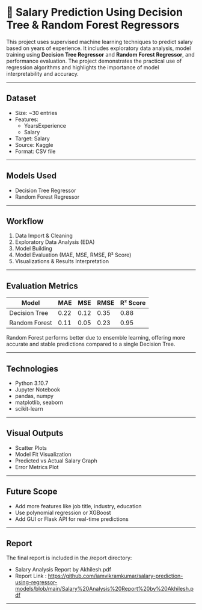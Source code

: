 # 💼 Salary Prediction Using Decision Tree & Random Forest Regressors

This project uses supervised machine learning techniques to predict salary based on years of experience. It includes exploratory data analysis, model training using **Decision Tree Regressor** and **Random Forest Regressor**, and performance evaluation. The project demonstrates the practical use of regression algorithms and highlights the importance of model interpretability and accuracy.

---

## Dataset

- Size: ~30 entries
- Features:
  - YearsExperience
  - Salary
- Target: Salary
- Source: Kaggle
- Format: CSV file

---

## Models Used

- Decision Tree Regressor
- Random Forest Regressor

---

## Workflow

1. Data Import & Cleaning
2. Exploratory Data Analysis (EDA)
3. Model Building
4. Model Evaluation (MAE, MSE, RMSE, R² Score)
5. Visualizations & Results Interpretation

---

## Evaluation Metrics

| Model              | MAE   | MSE   | RMSE  | R² Score |
|-------------------|-------|-------|-------|----------|
| Decision Tree      | 0.22  | 0.12  | 0.35  | 0.88     |
| Random Forest      | 0.11  | 0.05  | 0.23  | 0.95     |

Random Forest performs better due to ensemble learning, offering more accurate and stable predictions compared to a single Decision Tree.

---

## Technologies

- Python 3.10.7
- Jupyter Notebook
- pandas, numpy
- matplotlib, seaborn
- scikit-learn

---

## Visual Outputs

- Scatter Plots
- Model Fit Visualization
- Predicted vs Actual Salary Graph
- Error Metrics Plot

---

## Future Scope

- Add more features like job title, industry, education
- Use polynomial regression or XGBoost
- Add GUI or Flask API for real-time predictions

---

## Report

The final report is included in the /report directory:
- Salary Analysis Report by Akhilesh.pdf
- Report Link : https://github.com/iamvikramkumar/salary-prediction-using-regressor-models/blob/main/Salary%20Analysis%20Report%20by%20Akhilesh.pdf
---
